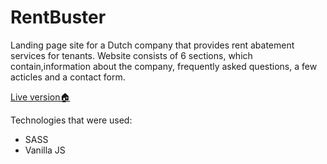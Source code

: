 # RentBuster

Landing page site for a Dutch company that provides rent abatement services for tenants.
Website consists of 6 sections, which contain,information about the company, frequently asked questions, a few acticles and a contact form.

<a href='https://lifeconsciousness.github.io/RentBuster/' target='_blank'>Live version🏠<a/>

Technologies that were used:
<ul>
  <li>SASS</li>
  <li>Vanilla JS</li>
</ul> 
